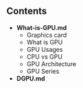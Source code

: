 ## Contents
- **What-is-GPU.md**
  - Graphics card
  - What is GPU
  - GPU Usages
  - CPU vs GPU
  - GPU Architecture
  - GPU Series
- **DGPU.md**  
